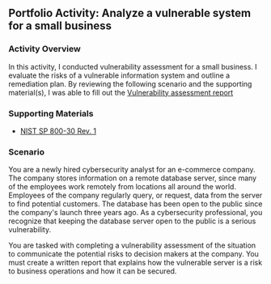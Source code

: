 ## Portfolio Activity: Analyze a vulnerable system for a small business

### Activity Overview

In this activity, I conducted vulnerability assessment for a small business. I evaluate the risks of a vulnerable information system and outline a remediation plan. By reviewing the following scenario and the supporting material(s), I was able to fill out the [Vulnerability assessment report](https://github.com/kevin-tran-tech/Google-Cybersecurity/blob/main/Analyze%20a%20vulnerable%20system%20for%20a%20small%20business/Vulnerability%20assessment%20report.pdf)

### Supporting Materials

- [NIST SP 800-30 Rev. 1](https://github.com/kevin-tran-tech/Google-Cybersecurity/blob/main/Analyze%20a%20vulnerable%20system%20for%20a%20small%20business/NIST%20SP%20800-30%20Rev.%201.pdf)

### Scenario

You are a newly hired cybersecurity analyst for an e-commerce company. The company stores information on a remote database server, since many of the employees work remotely from locations all around the world. Employees of the company regularly query, or request, data from the server to find potential customers. The database has been open to the public since the company's launch three years ago. As a cybersecurity professional, you recognize that keeping the database server open to the public is a serious vulnerability.

You are tasked with completing a vulnerability assessment of the situation to communicate the potential risks to decision makers at the company. You must create a written report that explains how the vulnerable server is a risk to business operations and how it can be secured.
